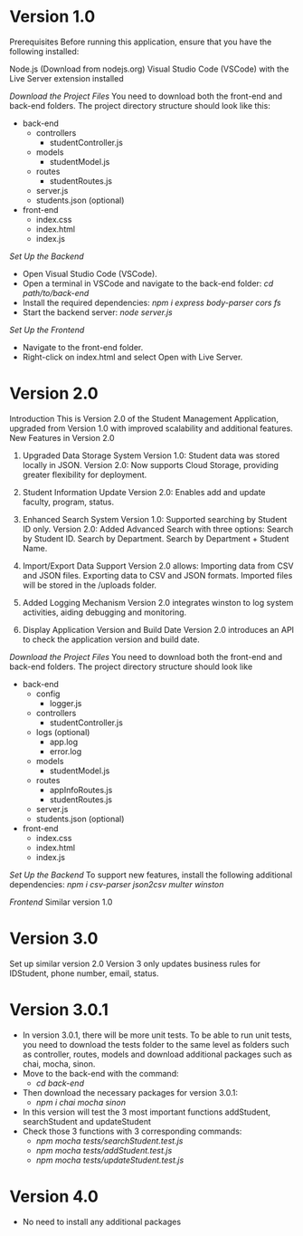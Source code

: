 # Version 1.0
Prerequisites
Before running this application, ensure that you have the following installed:

Node.js (Download from nodejs.org)
Visual Studio Code (VSCode) with the Live Server extension installed

*Download the Project Files*
You need to download both the front-end and back-end folders. The project directory structure should look like this:
- back-end
  - controllers
    - studentController.js
  - models
    - studentModel.js
  - routes
    - studentRoutes.js
  - server.js
  - students.json (optional)
- front-end
  - index.css
  - index.html
  - index.js

*Set Up the Backend*
- Open Visual Studio Code (VSCode).
- Open a terminal in VSCode and navigate to the back-end folder: *cd path/to/back-end*
- Install the required dependencies: *npm i express body-parser cors fs*
- Start the backend server: *node server.js*


*Set Up the Frontend*
- Navigate to the front-end folder.
- Right-click on index.html and select Open with Live Server.

# Version 2.0
Introduction
This is Version 2.0 of the Student Management Application, upgraded from Version 1.0 with improved scalability and additional features.
New Features in Version 2.0
1. Upgraded Data Storage System
  Version 1.0: Student data was stored locally in JSON.
  Version 2.0: Now supports Cloud Storage, providing greater flexibility for deployment.

2. Student Information Update
  Version 2.0: Enables add and update faculty, program, status.

3. Enhanced Search System
  Version 1.0: Supported searching by Student ID only.
  Version 2.0: Added Advanced Search with three options:
    Search by Student ID.
    Search by Department.
    Search by Department + Student Name.

4. Import/Export Data Support
  Version 2.0 allows:
    Importing data from CSV and JSON files.
    Exporting data to CSV and JSON formats.
    Imported files will be stored in the /uploads folder.

5. Added Logging Mechanism
  Version 2.0 integrates winston to log system activities, aiding debugging and monitoring.

6. Display Application Version and Build Date
  Version 2.0 introduces an API to check the application version and build date.

*Download the Project Files*
You need to download both the front-end and back-end folders. The project directory structure should look like 
- back-end
  - config
    - logger.js
  - controllers
    - studentController.js
  - logs (optional)
    - app.log
    - error.log
  - models
    - studentModel.js
  - routes
    - appInfoRoutes.js
    - studentRoutes.js
  - server.js
  - students.json (optional)
- front-end
  - index.css
  - index.html
  - index.js

*Set Up the Backend*
  To support new features, install the following additional dependencies: *npm i csv-parser json2csv multer winston*

*Frontend*
Similar version 1.0

# Version 3.0
Set up similar version 2.0
Version 3 only updates business rules for IDStudent, phone number, email, status.

# Version 3.0.1
- In version 3.0.1, there will be more unit tests. To be able to run unit tests, you need to download the tests folder to the same level as folders such as controller, routes, models and download additional packages such as chai, mocha, sinon.
- Move to the back-end with the command: 
  + *cd back-end*
- Then download the necessary packages for version 3.0.1: 
  + *npm i chai mocha sinon*
- In this version will test the 3 most important functions addStudent, searchStudent and updateStudent
- Check those 3 functions with 3 corresponding commands:
  + *npm mocha tests/searchStudent.test.js*
  + *npm mocha tests/addStudent.test.js*
  + *npm mocha tests/updateStudent.test.js*

# Version 4.0
- No need to install any additional packages